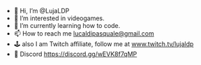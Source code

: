 - 👋 Hi, I’m @LujaLDP
- 👀 I’m interested in videogames.
- 🌱 I’m currently learning how to code.
- 📫 How to reach me lucaldipasquale@gmail.com
- 🕹️ also I am Twitch affiliate, follow me at www.twitch.tv/lujaldp
- 💬 Discord https://discord.gg/wEVK8f7qMP
